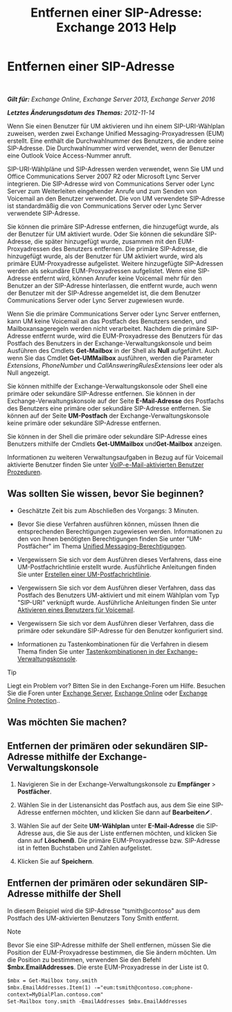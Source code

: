 ﻿---
title: 'Entfernen einer SIP-Adresse: Exchange 2013 Help'
TOCTitle: Entfernen einer SIP-Adresse
ms:assetid: eaaff0b0-7d85-4845-a7b8-ac22b42bc415
ms:mtpsurl: https://technet.microsoft.com/de-de/library/JJ662761(v=EXCHG.150)
ms:contentKeyID: 50554935
ms.date: 04/24/2018
mtps_version: v=EXCHG.150
ms.translationtype: HT
---

# Entfernen einer SIP-Adresse

 

_**Gilt für:** Exchange Online, Exchange Server 2013, Exchange Server 2016_

_**Letztes Änderungsdatum des Themas:** 2012-11-14_

Wenn Sie einen Benutzer für UM aktivieren und ihn einem SIP-URI-Wählplan zuweisen, werden zwei Exchange Unified Messaging-Proxyadressen (EUM) erstellt. Eine enthält die Durchwahlnummer des Benutzers, die andere seine SIP-Adresse. Die Durchwahlnummer wird verwendet, wenn der Benutzer eine Outlook Voice Access-Nummer anruft.

SIP-URI-Wählpläne und SIP-Adressen werden verwendet, wenn Sie UM und Office Communications Server 2007 R2 oder Microsoft Lync Server integrieren. Die SIP-Adresse wird von Communications Server oder Lync Server zum Weiterleiten eingehender Anrufe und zum Senden von Voicemail an den Benutzer verwendet. Die von UM verwendete SIP-Adresse ist standardmäßig die von Communications Server oder Lync Server verwendete SIP-Adresse.

Sie können die primäre SIP-Adresse entfernen, die hinzugefügt wurde, als der Benutzer für UM aktiviert wurde. Oder Sie können die sekundäre SIP-Adresse, die später hinzugefügt wurde, zusammen mit den EUM-Proxyadressen des Benutzers entfernen. Die primäre SIP-Adresse, die hinzugefügt wurde, als der Benutzer für UM aktiviert wurde, wird als primäre EUM-Proxyadresse aufgelistet. Weitere hinzugefügte SIP-Adressen werden als sekundäre EUM-Proxyadressen aufgelistet. Wenn eine SIP-Adresse entfernt wird, können Anrufer keine Voicemail mehr für den Benutzer an der SIP-Adresse hinterlassen, die entfernt wurde, auch wenn der Benutzer mit der SIP-Adresse angemeldet ist, die dem Benutzer Communications Server oder Lync Server zugewiesen wurde.

Wenn Sie die primäre Communications Server oder Lync Server entfernen, kann UM keine Voicemail an das Postfach des Benutzers senden, und Mailboxansageregeln werden nicht verarbeitet. Nachdem die primäre SIP-Adresse entfernt wurde, wird die EUM-Proxyadresse des Benutzers für das Postfach des Benutzers in der Exchange-Verwaltungskonsole und beim Ausführen des Cmdlets **Get-Mailbox** in der Shell als **Null** aufgeführt. Auch wenn Sie das Cmdlet **Get-UMMailbox** ausführen, werden die Parameter *Extensions*, *PhoneNumber* und *CallAnsweringRulesExtensions* leer oder als Null angezeigt.

Sie können mithilfe der Exchange-Verwaltungskonsole oder Shell eine primäre oder sekundäre SIP-Adresse entfernen. Sie können in der Exchange-Verwaltungskonsole auf der Seite **E-Mail-Adresse** des Postfachs des Benutzers eine primäre oder sekundäre SIP-Adresse entfernen. Sie können auf der Seite **UM-Postfach** der Exchange-Verwaltungskonsole keine primäre oder sekundäre SIP-Adresse entfernen.

Sie können in der Shell die primäre oder sekundäre SIP-Adresse eines Benutzers mithilfe der Cmdlets **Get-UMMailbox** und**Get-Mailbox** anzeigen.

Informationen zu weiteren Verwaltungsaufgaben in Bezug auf für Voicemail aktivierte Benutzer finden Sie unter [VoIP-e-Mail-aktivierten Benutzer Prozeduren](https://technet.microsoft.com/de-de/library/JJ835776(v=EXCHG.150)).

## Was sollten Sie wissen, bevor Sie beginnen?

  - Geschätzte Zeit bis zum Abschließen des Vorgangs: 3 Minuten.

  - Bevor Sie diese Verfahren ausführen können, müssen Ihnen die entsprechenden Berechtigungen zugewiesen werden. Informationen zu den von Ihnen benötigten Berechtigungen finden Sie unter "UM-Postfächer" im Thema [Unified Messaging-Berechtigungen](unified-messaging-permissions-exchange-2013-help.md).

  - Vergewissern Sie sich vor dem Ausführen dieses Verfahrens, dass eine UM-Postfachrichtlinie erstellt wurde. Ausführliche Anleitungen finden Sie unter [Erstellen einer UM-Postfachrichtlinie](https://technet.microsoft.com/de-de/library/Bb123510(v=EXCHG.150)).

  - Vergewissern Sie sich vor dem Ausführen dieser Verfahren, dass das Postfach des Benutzers UM-aktiviert und mit einem Wählplan vom Typ "SIP-URI" verknüpft wurde. Ausführliche Anleitungen finden Sie unter [Aktivieren eines Benutzers für Voicemail](https://technet.microsoft.com/de-de/library/Bb124147(v=EXCHG.150)).

  - Vergewissern Sie sich vor dem Ausführen dieser Verfahren, dass die primäre oder sekundäre SIP-Adresse für den Benutzer konfiguriert sind.

  - Informationen zu Tastenkombinationen für die Verfahren in diesem Thema finden Sie unter [Tastenkombinationen in der Exchange-Verwaltungskonsole](keyboard-shortcuts-in-the-exchange-admin-center-exchange-online-protection-help.md).


> [!TIP]
> Liegt ein Problem vor? Bitten Sie in den Exchange-Foren um Hilfe. Besuchen Sie die Foren unter <A href="https://go.microsoft.com/fwlink/p/?linkid=60612">Exchange Server</A>, <A href="https://go.microsoft.com/fwlink/p/?linkid=267542">Exchange Online</A> oder <A href="https://go.microsoft.com/fwlink/p/?linkid=285351">Exchange Online Protection</A>..



## Was möchten Sie machen?

## Entfernen der primären oder sekundären SIP-Adresse mithilfe der Exchange-Verwaltungskonsole

1.  Navigieren Sie in der Exchange-Verwaltungskonsole zu **Empfänger** \> **Postfächer**.

2.  Wählen Sie in der Listenansicht das Postfach aus, aus dem Sie eine SIP-Adresse entfernen möchten, und klicken Sie dann auf **Bearbeiten**![Bearbeitungssymbol](images/Bb124582.6f53ccb2-1f13-4c02-bea0-30690e6ea71d(EXCHG.150).gif "Bearbeitungssymbol").

3.  Wählen Sie auf der Seite **UM-Wählplan** unter **E-Mail-Adresse** die SIP-Adresse aus, die Sie aus der Liste entfernen möchten, und klicken Sie dann auf **Löschen**![Löschen (Symbol)](images/JJ657511.14f639f6-61e8-4418-bbfb-0db14de9d2f5(EXCHG.150).gif "Löschen (Symbol)"). Die primäre EUM-Proxyadresse bzw. SIP-Adresse ist in fetten Buchstaben und Zahlen aufgelistet.

4.  Klicken Sie auf **Speichern**.

## Entfernen der primären oder sekundären SIP-Adresse mithilfe der Shell

In diesem Beispiel wird die SIP-Adresse "tsmith@contoso" aus dem Postfach des UM-aktivierten Benutzers Tony Smith entfernt.


> [!NOTE]
> Bevor Sie eine SIP-Adresse mithilfe der Shell entfernen, müssen Sie die Position der EUM-Proxyadresse bestimmen, die Sie ändern möchten. Um die Position zu bestimmen, verwenden Sie den Befehl <STRONG>$mbx.EmailAddresses</STRONG>. Die erste EUM-Proxyadresse in der Liste ist 0.



    $mbx = Get-Mailbox tony.smith
    $mbx.EmailAddresses.Item(1) -="eum:tsmith@contoso.com;phone-context=MyDialPlan.contoso.com"
    Set-Mailbox tony.smith -EmailAddresses $mbx.EmailAddresses

